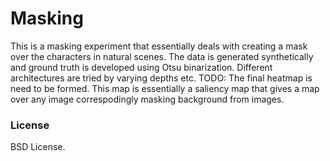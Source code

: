 # Masking
This is a masking experiment that essentially deals with creating a mask over the characters in 
natural scenes. The data is generated synthetically and ground truth is developed using Otsu 
binarization. Different architectures are tried by varying depths etc. 
TODO: The final heatmap is need to be formed. This map is essentially a saliency map that gives 
a map over any image correspodingly masking background from images. 

### License
BSD License.


